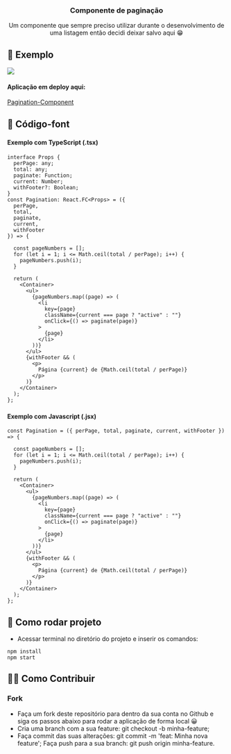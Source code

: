 <h3 align="center">Componente de paginação</h3>

<p align="center"> Um componente que sempre preciso utilizar durante o desenvolvimento de uma listagem então decidi deixar salvo aqui 😁
    <br> 
</p>

## 🧐 Exemplo <a name = "about"></a>

  <img src="https://i.imgur.com/PG8yNTo.png" >

  #### Aplicação em deploy aqui:
  <a href="https://pagination-component.netlify.app/">Pagination-Component</a>

## 🏁 Código-font <a name = "getting_started"></a>


#### Exemplo com TypeScript (.tsx) <img src="https://image.flaticon.com/icons/svg/919/919832.svg" width="16" />

```
interface Props {
  perPage: any;
  total: any;
  paginate: Function;
  current: Number;
  withFooter?: Boolean;
}
const Pagination: React.FC<Props> = ({ 
  perPage, 
  total, 
  paginate, 
  current, 
  withFooter 
}) => {

  const pageNumbers = [];
  for (let i = 1; i <= Math.ceil(total / perPage); i++) {
    pageNumbers.push(i);
  }

  return (
    <Container>
      <ul>
        {pageNumbers.map((page) => (
          <li
            key={page}
            className={current === page ? "active" : ""}
            onClick={() => paginate(page)}
          >
            {page}
          </li>
        ))}
      </ul>
      {withFooter && (
        <p>
          Página {current} de {Math.ceil(total / perPage)}
        </p>
      )}
    </Container>
  );
};
```

#### Exemplo com Javascript (.jsx) <img src="https://image.flaticon.com/icons/svg/919/919828.svg" width="16" />

```
const Pagination = ({ perPage, total, paginate, current, withFooter }) => {

  const pageNumbers = [];
  for (let i = 1; i <= Math.ceil(total / perPage); i++) {
    pageNumbers.push(i);
  }

  return (
    <Container>
      <ul>
        {pageNumbers.map((page) => (
          <li
            key={page}
            className={current === page ? "active" : ""}
            onClick={() => paginate(page)}
          >
            {page}
          </li>
        ))}
      </ul>
      {withFooter && (
        <p>
          Página {current} de {Math.ceil(total / perPage)}
        </p>
      )}
    </Container>
  );
};
```

## 🏁 Como rodar projeto

- Acessar terminal no diretório do projeto e inserir os comandos:

```
npm install
npm start
```

## 🙌🏾 Como Contribuir

### Fork

- Faça um fork deste repositório para dentro da sua conta no Github e siga os passos abaixo para rodar a aplicação de forma local 😀
- Cria uma branch com a sua feature: git checkout -b minha-feature;
- Faça commit das suas alterações: git commit -m 'feat: Minha nova feature';
  Faça push para a sua branch: git push origin minha-feature.

